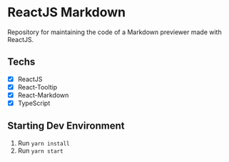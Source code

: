 # ReactJS Markdown
Repository for maintaining the code of a Markdown previewer made with ReactJS.

## Techs
- [x] ReactJS
- [x] React-Tooltip
- [x] React-Markdown
- [x] TypeScript

## Starting Dev Environment
1. Run ```yarn install```
2. Run ```yarn start```
